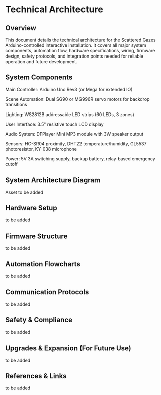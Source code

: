 # Technical Architecture
## Overview

This document details the technical architecture for the Scattered Gazes Arduino-controlled interactive installation. It covers all major system components, automation flow, hardware specifications, wiring, firmware design, safety protocols, and integration points needed for reliable operation and future development.

## System Components

Main Controller: Arduino Uno Rev3 (or Mega for extended IO)

Scene Automation: Dual SG90 or MG996R servo motors for backdrop transitions

Lighting: WS2812B addressable LED strips (60 LEDs, 3 zones)

User Interface: 3.5" resistive touch LCD display

Audio System: DFPlayer Mini MP3 module with 3W speaker output

Sensors: HC-SR04 proximity, DHT22 temperature/humidity, GL5537 photoresistor, KY-038 microphone

Power: 5V 3A switching supply, backup battery, relay-based emergency cutoff

## System Architecture Diagram

Asset to be added

## Hardware Setup

to be added

## Firmware Structure

to be added

## Automation Flowcharts

to be added

## Communication Protocols

to be added

## Safety & Compliance

to be added

## Upgrades & Expansion (For Future Use)

to be added

## References & Links

to be added
